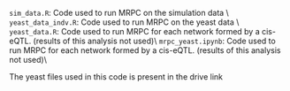 `sim_data.R`: Code used to run MRPC on the simulation data \\
`yeast_data_indv.R`: Code used to run MRPC on the yeast data \\
`yeast_data.R`: Code used to run MRPC for each network formed by a cis-eQTL. (results of this analysis not used)\\
`mrpc_yeast.ipynb`: Code used to run MRPC for each network formed by a cis-eQTL. (results of this analysis not used)\\

The yeast files used in this code is present in the drive link